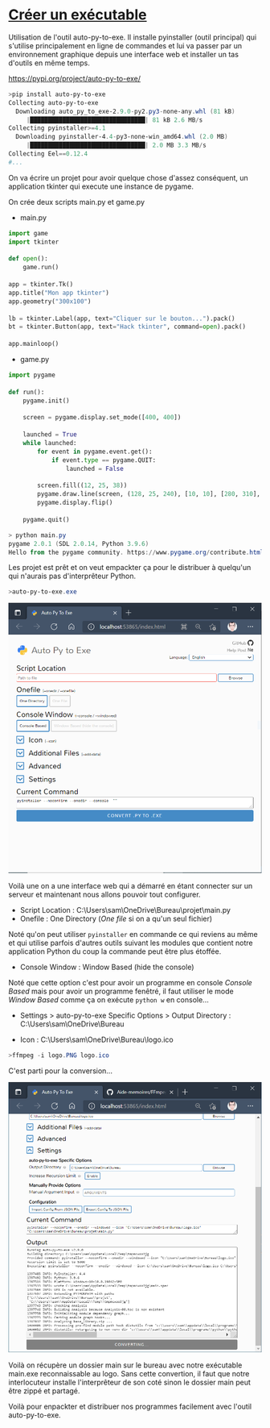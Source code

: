 # [Créer un exécutable](https://www.youtube.com/watch?v=Jji2ik_AQOg)

Utilisation de l'outil auto-py-to-exe. Il installe pyinstaller (outil principal) qui s'utilise principalement en ligne de commandes et lui va passer par un environnement graphique depuis une interface web et installer un tas d'outils en même temps.

https://pypi.org/project/auto-py-to-exe/

```powershell
>pip install auto-py-to-exe
Collecting auto-py-to-exe
  Downloading auto_py_to_exe-2.9.0-py2.py3-none-any.whl (81 kB)
     |████████████████████████████████| 81 kB 2.6 MB/s
Collecting pyinstaller>=4.1
  Downloading pyinstaller-4.4-py3-none-win_amd64.whl (2.0 MB)
     |████████████████████████████████| 2.0 MB 3.3 MB/s
Collecting Eel==0.12.4
#...
```

On va écrire un projet pour avoir quelque chose d'assez conséquent, un application tkinter qui execute une instance de pygame.

On crée deux scripts main.py et game.py

+ main.py
```py
import game
import tkinter

def open():
    game.run()

app = tkinter.Tk()
app.title("Mon app tkinter")
app.geometry("300x100")

lb = tkinter.Label(app, text="Cliquer sur le bouton...").pack()
bt = tkinter.Button(app, text="Hack tkinter", command=open).pack()

app.mainloop()
```
+ game.py
```py
import pygame

def run():
    pygame.init()

    screen = pygame.display.set_mode([400, 400])

    launched = True
    while launched:
        for event in pygame.event.get():
            if event.type == pygame.QUIT:
                launched = False

        screen.fill((12, 25, 38))
        pygame.draw.line(screen, (128, 25, 240), [10, 10], [280, 310], 3)
        pygame.display.flip()

    pygame.quit()
```
```powershell
> python main.py
pygame 2.0.1 (SDL 2.0.14, Python 3.9.6)
Hello from the pygame community. https://www.pygame.org/contribute.html
```

Les projet est prêt et on veut empackter ça pour le distribuer à quelqu'un qui n'aurais pas d'interprêteur Python.

```powershell
>auto-py-to-exe.exe
```

![auto-py-to-exe](images/auto-py-to-exe.PNG)

Voilà une on a une interface web qui a démarré en étant connecter sur un serveur et maintenant nous allons pouvoir tout configurer.

* Script Location : C:\Users\sam\OneDrive\Bureau\projet\main.py
* Onefile : One Directory
(*One file* si on a qu'un seul fichier)

Noté qu'on peut utiliser `pyinstaller` en commande ce qui reviens au même et qui utilise parfois d'autres outils suivant les modules que contient notre application Python du coup la commande peut être plus étoffée.

* Console Window : Window Based (hide the console)

Noté que cette option c'est pour avoir un programme en console *Console Based* mais pour avoir un programme fenêtré, il faut utiliser le mode *Window Based* comme ça on exécute `python w` en console...

* Settings > auto-py-to-exe Specific Options > Output Directory : C:\Users\sam\OneDrive\Bureau

* Icon : C:\Users\sam\OneDrive\Bureau\logo.ico
```powershell
>ffmpeg -i logo.PNG logo.ico
```

C'est parti pour la conversion...

![auto-py-to-exe_convesion.PNG](images/auto-py-to-exe_convesion.PNG)

Voilà on récupère un dossier main sur le bureau avec notre exécutable main.exe reconnaissable au logo. Sans cette convertion, il faut que notre interlocuteur installe l'interprêteur de son coté sinon le dossier main peut être zippé et partagé.

Voilà pour enpackter et distribuer nos programmes facilement avec l'outil auto-py-to-exe.